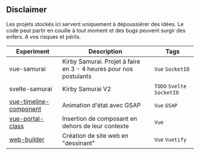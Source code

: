 ## Disclaimer 

Les projets stockés ici servent uniquement à dépoussiérer des idées. Le code peut partir en couille à tout moment et des bugs peuvent surgir des enfers. A vos risques et périls.


| Experiment                                                       | Description                                                              | Tags                       |
| ---------------------------------------------------------------- | ------------------------------------------------------------------------ | -------------------------- |
| vue-samurai                                                      | Kirby Samurai. Projet à faire en 3 - 4 heures pour nos postulants       | `Vue` `SocketIO`           |
| svelte-samurai                                                   | Kirby Samurai V2  | `TODO` `Svelte` `SocketIO` |
| [vue-timeline-component](https://vue-timeline-component.now.sh/) | Animation d'état avec GSAP                                               | `Vue` `GSAP`               |
| [vue-portal-class](https://vue-portal-class.now.sh/)             | Insertion de composant en dehors de leur contexte                        | `Vue`                      |
| [web-builder](https://vue-web-builder.now.sh/)                   | Création de site web en "dessinant"                                      | `Vue` `Vuetify`            |